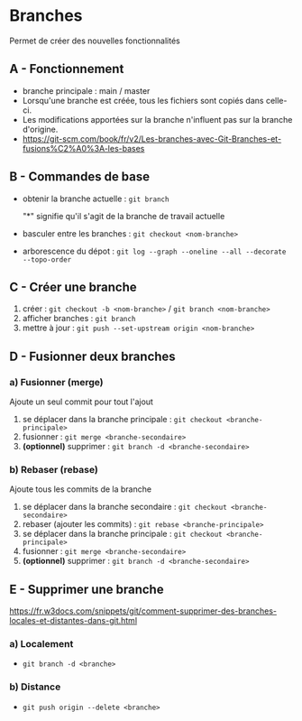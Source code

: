 # Branches

Permet de créer des nouvelles fonctionnalités

## A - Fonctionnement

- branche principale : main / master
- Lorsqu'une branche est créée, tous les fichiers sont copiés dans celle-ci.
- Les modifications apportées sur la branche n'influent pas sur la branche d'origine.
- https://git-scm.com/book/fr/v2/Les-branches-avec-Git-Branches-et-fusions%C2%A0%3A-les-bases

## B - Commandes de base

- obtenir la branche actuelle : `git branch`

  "*" signifie qu'il s'agit de la branche de travail actuelle

- basculer entre les branches : `git checkout <nom-branche>`
- arborescence du dépot : `git log --graph --oneline --all --decorate --topo-order`

## C - Créer une branche

1. créer : `git checkout -b <nom-branche>` / `git branch <nom-branche>`
2. afficher branches : `git branch`
3. mettre à jour : `git push --set-upstream origin <nom-branche>`

## D - Fusionner deux branches

### a) Fusionner (merge)

Ajoute un seul commit pour tout l'ajout

1. se déplacer dans la branche principale : `git checkout <branche-principale>`
2. fusionner : `git merge <branche-secondaire>`
3. **(optionnel)** supprimer : `git branch -d <branche-secondaire>`

### b) Rebaser (rebase)

Ajoute tous les commits de la branche

1. se déplacer dans la branche secondaire : `git checkout <branche-secondaire>`
2. rebaser (ajouter les commits) : `git rebase <branche-principale>`
3. se déplacer dans la branche principale : `git checkout <branche-principale>`
4. fusionner : `git merge <branche-secondaire>`
5. **(optionnel)** supprimer : `git branch -d <branche-secondaire>`

## E - Supprimer une branche

https://fr.w3docs.com/snippets/git/comment-supprimer-des-branches-locales-et-distantes-dans-git.html

### a) Localement

- `git branch -d <branche>`

### b) Distance

- `git push origin --delete <branche>`
